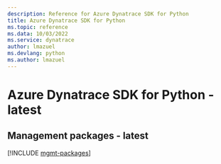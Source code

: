 ```yaml
---
description: Reference for Azure Dynatrace SDK for Python
title: Azure Dynatrace SDK for Python
ms.topic: reference
ms.data: 10/03/2022
ms.service: dynatrace
author: lmazuel
ms.devlang: python
ms.author: lmazuel
---
```

# Azure Dynatrace SDK for Python - latest

## Management packages - latest
[!INCLUDE [mgmt-packages](dynatrace-mgmt-index.md)]
